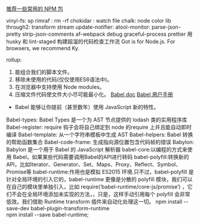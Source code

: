 [推荐一些常用的 NPM 包](https://github.com/txd-team/awesome-npm)

vinyl-fs: sp
rimraf : rm -rf
chokidar : watch file
chalk: node color lib
through2: transform stream
update-notifier:
atool-monitor:
parse-json-pretty
strip-json-comments
af-webpack
debug
graceful-process
prettier
用husky 和 lint-staged 构建超溜的代码检查工作流
Got is for Node.js. For browsers, we recommend Ky.


rollup:
1. 能组合我们的脚本文件。
2. 移除未使用的代码(仅仅使用ES6语法中)。
3. 在浏览器中支持使用 Node modules。
4. 压缩文件代码使文件大小尽可能最小化。
[Babel doc](https://babeljs.io/docs/en/)
[Babel 用户手册](https://blog.csdn.net/sinat_34056695/article/details/74452558)

- Babel 能够让你提前（甚至数年）使用 JavaScript 新的特性。

Babel-types: Babel Types 是一个为 AST 节点提供的 lodash 类的实用程序库
Babel-register: require 钩子会将自己绑定到 node 的require 上并且能自动即时编译
Babel-template: 从一个字符串模板中生成 AST
Babel-helpers: Babel 转换的帮助函数集合
Babel-code-frame: 生成指向源位置包含代码帧的错误
Babylon: Babylon 是一个用于 Babel 的 JavaScript 解析器
babel-core:以编程的方式来使用 Babel，如果某些代码需要调用Babel的API进行转码
babel-polyfill:转换新的API，比如Iterator、Generator、Set、Maps、Proxy、Reflect、Symbol、Promise等
babel-runtime:作用也是模拟 ES2015 环境.只不过，babel-polyfill 是针对全局环境的引入它的，babel-runtime 更像是分散的 polyfill 模块，我们可以在自己的模块里单独引入，比如 require(‘babel-runtime/core-js/promise’) ，它们不会在全局环境添加未实现的方法，，只是，这样手动引用每个 polyfill 会非常低效。我们借助 Runtime transform 插件来自动化处理这一切。
npm install --save-dev babel-plugin-transform-runtime    
npm install --save babel-runtime;
